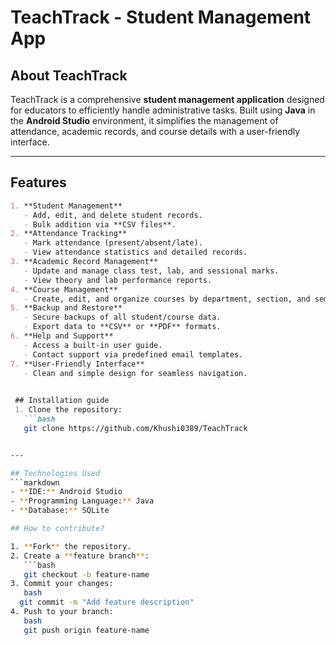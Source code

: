 # TeachTrack - Student Management App

## About TeachTrack
TeachTrack is a comprehensive **student management application** designed for educators to efficiently handle administrative tasks. Built using **Java** in the **Android Studio** environment, it simplifies the management of attendance, academic records, and course details with a user-friendly interface.

---

## Features
```markdown
1. **Student Management**
   - Add, edit, and delete student records.
   - Bulk addition via **CSV files**.
2. **Attendance Tracking**
   - Mark attendance (present/absent/late).
   - View attendance statistics and detailed records.
3. **Academic Record Management**
   - Update and manage class test, lab, and sessional marks.
   - View theory and lab performance reports.
4. **Course Management**
   - Create, edit, and organize courses by department, section, and semester.
5. **Backup and Restore**
   - Secure backups of all student/course data.
   - Export data to **CSV** or **PDF** formats.
6. **Help and Support**
   - Access a built-in user guide.
   - Contact support via predefined email templates.
7. **User-Friendly Interface**
   - Clean and simple design for seamless navigation.
 

 ## Installation guide
 1. Clone the repository:
   ```bash
   git clone https://github.com/Khushi0389/TeachTrack


---

## Technologies Used
```markdown
- **IDE:** Android Studio  
- **Programming Language:** Java  
- **Database:** SQLite  

## How to contribute?

1. **Fork** the repository.  
2. Create a **feature branch**:
   ```bash
   git checkout -b feature-name
3. Commit your changes:
   bash
  git commit -m "Add feature description"
4. Push to your branch:
   bash
   git push origin feature-name

